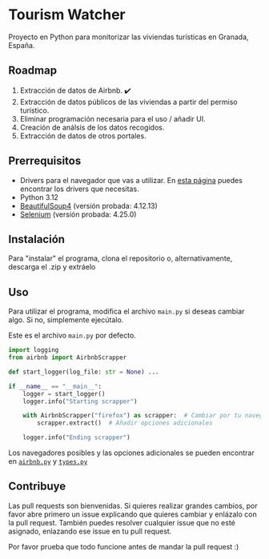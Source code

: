 # Tourism Watcher

Proyecto en Python para monitorizar las viviendas turísticas en Granada, España.

## Roadmap

1. Extracción de datos de Airbnb. ✔️
2. Extracción de datos públicos de las viviendas a partir del permiso turístico.
3. Eliminar programación necesaria para el uso / añadir UI.
4. Creación de análsis de los datos recogidos.
5. Extracción de datos de otros portales.

## Prerrequisitos

- Drivers para el navegador que vas a utilizar. En [esta página](https://www.selenium.dev/downloads/) puedes encontrar los drivers que necesitas.
- Python 3.12
- [BeautifulSoup4](https://pypi.org/project/beautifulsoup4/) (versión probada: 4.12.13)
- [Selenium](https://pypi.org/project/selenium/) (versión probada: 4.25.0)

## Instalación

Para "instalar" el programa, clona el repositorio o, alternativamente, descarga el .zip y extráelo

## Uso

Para utilizar el programa, modifica el archivo `main.py` si deseas cambiar algo. Si no, simplemente ejecútalo.

Este es el archivo `main.py` por defecto.
```python
import logging
from airbnb import AirbnbScrapper

def start_logger(log_file: str = None) ...

if __name__ == "__main__":
    logger = start_logger()
    logger.info("Starting scrapper")

    with AirbnbScrapper("firefox") as scrapper:  # Cambiar por tu navegador
        scrapper.extract()  # Añadir opciones adicionales

    logger.info("Ending scrapper")
```

Los navegadores posibles y las opciones adicionales se pueden encontrar en [`airbnb.py`](airbnb/airbnb.py) y [`types.py`](airbnb/types.py)

## Contribuye

Las pull requests son bienvenidas. Si quieres realizar grandes cambios, por favor abre primero un issue explicando que quieres cambiar y enlázalo con la pull request.
También puedes resolver cualquier issue que no esté asignado, enlazando ese issue en tu pull request.

Por favor prueba que todo funcione antes de mandar la pull request :)
